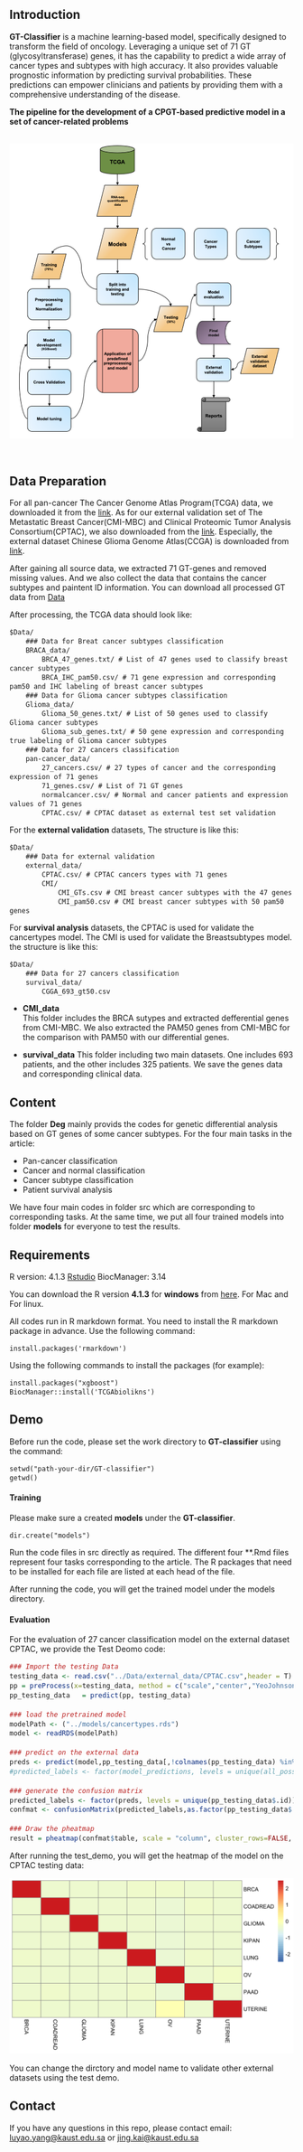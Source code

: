 ## Introduction
**GT-Classifier** is a machine learning-based model, specifically designed to transform the field of oncology. Leveraging a unique set of 71 GT (glycosyltransferase) genes, it has the capability to predict a wide array of cancer types and subtypes with high accuracy. It also provides valuable prognostic information by predicting survival probabilities. These predictions can empower clinicians and patients by providing them with a comprehensive understanding of the disease.

**The pipeline for the development of a CPGT-based predictive model in a set of cancer-related problems** 
<br>
<br>



![Pipeline for the development of a CPGT-based predictive model in a set of cancer-related problems ](GT.png)

<br>

## Data Preparation
For all pan-cancer The Cancer Genome Atlas Program(TCGA) data, we downloaded it from the [link](https://portal.gdc.cancer.gov/). As for our external validation set of The Metastatic Breast Cancer(CMI-MBC) and Clinical Proteomic Tumor Analysis Consortium(CPTAC), we also downloaded from the [link](https://portal.gdc.cancer.gov/).
Especially, the external dataset Chinese Glioma Genome Atlas(CCGA) is downloaded from [link](http://www.cgga.org.cn/).

After gaining all source data, we extracted 71 GT-genes and removed missing values. And we also collect the data that contains the cancer subtypes and paintent ID information. You can download all processed GT data from [Data](https://github.com/luyao-yang/GT-classifier/tree/main/Data)


After processing, the TCGA data should look like:

```
$Data/
    ### Data for Breat cancer subtypes classification
    BRACA_data/
        BRCA_47_genes.txt/ # List of 47 genes used to classify breast cancer subtypes
        BRCA_IHC_pam50.csv/ # 71 gene expression and corresponding pam50 and IHC labeling of breast cancer subtypes
    ### Data for Glioma cancer subtypes classification
    Glioma_data/
        Glioma_50_genes.txt/ # List of 50 genes used to classify Glioma cancer subtypes
        Glioma_sub_genes.txt/ # 50 gene expression and corresponding true labeling of Glioma cancer subtypes
    ### Data for 27 cancers classification
    pan-cancer_data/
        27_cancers.csv/ # 27 types of cancer and the corresponding expression of 71 genes
        71_genes.csv/ # List of 71 GT genes
        normalcancer.csv/ # Normal and cancer patients and expression values of 71 genes
        CPTAC.csv/ # CPTAC dataset as external test set validation

```

For the **external validation** datasets, The structure is like this:
```
$Data/
    ### Data for external validation
    external_data/
        CPTAC.csv/ # CPTAC cancers types with 71 genes
        CMI/
            CMI_GTs.csv # CMI breast cancer subtypes with the 47 genes
            CMI_pam50.csv # CMI breast cancer subtypes with 50 pam50 genes

```

For **survival analysis** datasets, the CPTAC is used for validate the cancertypes model. The CMI is used for validate the Breastsubtypes model. the structure is like this:
```
$Data/
    ### Data for 27 cancers classification
    survival_data/
        CGGA_693_gt50.csv
```

- **CMI_data**  
    This folder includes the BRCA sutypes and extracted defferential genes from CMI-MBC. We also extracted the PAM50 genes from CMI-MBC for the comparison with PAM50 with our differential genes.

- **survival_data**
    This folder including two main datasets. One includes 693 patients, and the other includes 325 patients. We save the genes data and corresponding clinical data.


## Content
The folder **Deg** mainly provids the codes for genetic differential analysis based on GT genes of some cancer subtypes.
For the four main tasks in the article: 
* Pan-cancer classification 
* Cancer and normal classification 
* Cancer subtype classification 
* Patient survival analysis

We have four main codes in folder src which are corresponding to corresponding tasks. At the same time, we put all four trained models into folder **models** for everyone to test the results.

## Requirements

R version: 4.1.3
[Rstudio](https://posit.co/download/rstudio-desktop/)
BiocManager: 3.14

You can download the R version **4.1.3** for **windows** from [here](https://cran.r-project.org/bin/windows/base/old/). For Mac and For linux.

All codes run in R markdown format. You need to install the R markdown package in advance. Use the following command:
```
install.packages('rmarkdown')
```

Using the following commands to install the packages (for example):
```
install.packages("xgboost")
BiocManager::install('TCGAbiolikns')
```


## Demo

Before run the code, please set the work directory to **GT-classifier** using the command:
```
setwd("path-your-dir/GT-classifier")
getwd() 
```

#### Training
Please make sure a created **models** under the **GT-classifier**.
```
dir.create("models")
```

Run the code files in src directly as required. The different four **.Rmd files represent four tasks corresponding to the article. The R packages that need to be installed for each file are listed at each head of the file.

After running the code, you will get the trained model under the models directory.

#### Evaluation
For the evaluation of 27 cancer classification model on the external dataset CPTAC, we provide the Test Deomo code:


```r
### Import the testing Data
testing_data <- read.csv("../Data/external_data/CPTAC.csv",header = T)
pp = preProcess(x=testing_data, method = c("scale","center","YeoJohnson"),na.remove=TRUE)
pp_testing_data   = predict(pp, testing_data)

### load the pretrained model
modelPath <- ("../models/cancertypes.rds")
model <- readRDS(modelPath)

### predict on the external data
preds <- predict(model,pp_testing_data[,!colnames(pp_testing_data) %in% c(".id")])
#predicted_labels <- factor(model_predictions, levels = unique(all_possible_classes))

### generate the confusion matrix
predicted_labels <- factor(preds, levels = unique(pp_testing_data$.id))
confmat <- confusionMatrix(predicted_labels,as.factor(pp_testing_data$.id))

### Draw the pheatmap
result = pheatmap(confmat$table, scale = "column", cluster_rows=FALSE, cluster_cols=FALSE)
```

After running the test_demo, you will get the heatmap of the model on the CPTAC testing data:

![ ](CPTAC.png)


You can change the dirctory and model name to validate other external datasets using the test demo.

## Contact
If you have any questions in this repo, please contact email: luyao.yang@kaust.edu.sa or jing.kai@kaust.edu.sa

<!-- ## Citation
```javascript
@article{Painter,
  title={Images Speak in Images: A Generalist Painter for In-Context Visual Learning},
  author={Wang, Xinlong and Wang, Wen and Cao, Yue and Shen, Chunhua and Huang, Tiejun},
  journal={arXiv preprint arXiv:2212.02499},
  year={2023}
}
``` -->
